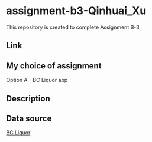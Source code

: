 # assignment-b3-Qinhuai_Xu
This repository is created to complete Assignment B-3

## Link

## My choice of assignment
Option A - BC Liquor app

## Description

## Data source
[BC Liquor](https://github.com/daattali/shiny-server/blob/master/bcl/data/bcl-data.csv)
